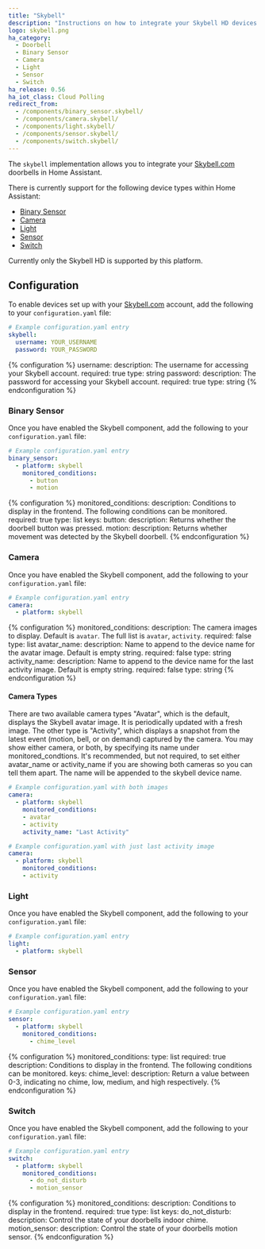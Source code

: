 ```yaml
---
title: "Skybell"
description: "Instructions on how to integrate your Skybell HD devices within Home Assistant."
logo: skybell.png
ha_category:
  - Doorbell
  - Binary Sensor
  - Camera
  - Light
  - Sensor
  - Switch
ha_release: 0.56
ha_iot_class: Cloud Polling
redirect_from:
  - /components/binary_sensor.skybell/
  - /components/camera.skybell/
  - /components/light.skybell/
  - /components/sensor.skybell/
  - /components/switch.skybell/
---
```


The `skybell` implementation allows you to integrate your [Skybell.com](http://www.skybell.com/) doorbells in Home Assistant.

There is currently support for the following device types within Home Assistant:

- [Binary Sensor](/components/skybell/#binary-sensor)
- [Camera](/components/skybell/#camera)
- [Light](/components/skybell/#light)
- [Sensor](/components/skybell/#sensor)
- [Switch](/components/skybell/#switch)

Currently only the Skybell HD is supported by this platform.

## Configuration

To enable devices set up with your [Skybell.com](http://www.skybell.com/) account, add the following to your `configuration.yaml` file:

```yaml
# Example configuration.yaml entry
skybell:
  username: YOUR_USERNAME
  password: YOUR_PASSWORD
```

{% configuration %}
username:
  description: The username for accessing your Skybell account.
  required: true
  type: string
password:
  description: The password for accessing your Skybell account.
  required: true
  type: string
{% endconfiguration %}

### Binary Sensor

Once you have enabled the Skybell component, add the following to your `configuration.yaml` file:

```yaml
# Example configuration.yaml entry
binary_sensor:
  - platform: skybell
    monitored_conditions:
      - button
      - motion
```

{% configuration %}
monitored_conditions:
  description: Conditions to display in the frontend. The following conditions can be monitored.
  required: true
  type: list
  keys:
    button:
      description: Returns whether the doorbell button was pressed.
    motion:
      description: Returns whether movement was detected by the Skybell doorbell.
{% endconfiguration %}

### Camera

Once you have enabled the Skybell component, add the following to your `configuration.yaml` file:

```yaml
# Example configuration.yaml entry
camera:
  - platform: skybell
```

{% configuration %}
monitored_conditions:
  description: The camera images to display. Default is `avatar`. The full list is `avatar`, `activity`.
  required: false
  type: list
avatar_name:
  description: Name to append to the device name for the avatar image. Default is empty string.
  required: false
  type: string
activity_name:
  description: Name to append to the device name for the last activity image. Default is empty string.
  required: false
  type: string
{% endconfiguration %}

#### Camera Types

There are two available camera types "Avatar", which is the default, displays the Skybell avatar image.
It is periodically updated with a fresh image. The other type is "Activity", which displays a snapshot from
the latest event (motion, bell, or on demand) captured by the camera. You may show either camera, or both, by
specifying its name under monitored_condtions. It's recommended, but not required, to set either avatar_name or activity_name
if you are showing both cameras so you can tell them apart. The name will be appended to the skybell device name.

```yaml
# Example configuration.yaml with both images
camera:
  - platform: skybell
    monitored_conditions:
    - avatar
    - activity
    activity_name: "Last Activity"
```

```yaml
# Example configuration.yaml with just last activity image
camera:
  - platform: skybell
    monitored_conditions:
    - activity
```

### Light

Once you have enabled the Skybell component, add the following to your `configuration.yaml` file:

```yaml
# Example configuration.yaml entry
light:
  - platform: skybell
```

### Sensor

Once you have enabled the Skybell component, add the following to your `configuration.yaml` file:

```yaml
# Example configuration.yaml entry
sensor:
  - platform: skybell
    monitored_conditions:
      - chime_level
```

{% configuration %}
monitored_conditions:
  type: list
  required: true
  description: Conditions to display in the frontend. The following conditions can be monitored.
  keys:
    chime_level:
      description: Return a value between 0-3, indicating no chime, low, medium, and high respectively.
{% endconfiguration %}

### Switch

Once you have enabled the Skybell component, add the following to your `configuration.yaml` file:

```yaml
# Example configuration.yaml entry
switch:
  - platform: skybell
    monitored_conditions:
      - do_not_disturb
      - motion_sensor
```

{% configuration %}
monitored_conditions:
  description: Conditions to display in the frontend.
  required: true
  type: list
  keys:
    do_not_disturb:
      description: Control the state of your doorbells indoor chime.
    motion_sensor:
      description: Control the state of your doorbells motion sensor.
{% endconfiguration %}
